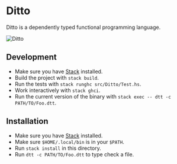 # Ditto

Ditto is a dependently typed functional programming language.

![Ditto](http://cdn.bulbagarden.net/upload/7/72/Ditty.png)

## Development

* Make sure you have [Stack](https://github.com/commercialhaskell/stack#how-to-install) installed.
* Build the project with `stack build`.
* Run the tests with `stack runghc src/Ditto/Test.hs`.
* Work interactively with `stack ghci`.
* Run the current version of the binary with `stack exec -- dtt -c PATH/TO/Foo.dtt`.

## Installation

* Make sure you have [Stack](https://github.com/commercialhaskell/stack#how-to-install) installed.
* Make sure `$HOME/.local/bin` is in your `$PATH`.
* Run `stack install` in this directory.
* Run `dtt -c PATH/TO/Foo.dtt` to type check a file.
